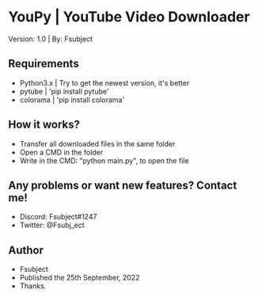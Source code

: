 # YouPy | YouTube Video Downloader
Version: 1.0 | By: Fsubject

## Requirements
- Python3.x | Try to get the newest version, it's better
- pytube | 'pip install pytube'
- colorama | 'pip install colorama'

## How it works?
- Transfer all downloaded files in the same folder
- Open a CMD in the folder
- Write in the CMD: "python main.py", to open the file

## Any problems or want new features? Contact me!
- Discord: Fsubject#1247
- Twitter: @Fsubj_ect

## Author
- Fsubject
- Published the 25th September, 2022
- Thanks.
